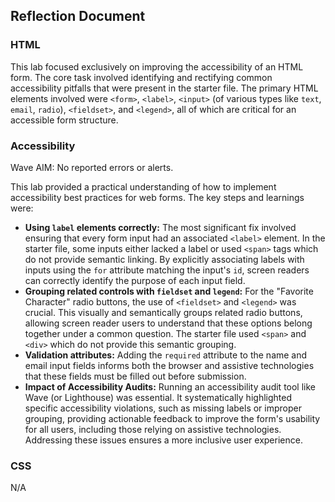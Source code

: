 ## Reflection Document

### HTML

This lab focused exclusively on improving the accessibility of an HTML form. The core task involved identifying and rectifying common accessibility pitfalls that were present in the starter file. The primary HTML elements involved were `<form>`, `<label>`, `<input>` (of various types like `text`, `email`, `radio`), `<fieldset>`, and `<legend>`, all of which are critical for an accessible form structure.

### Accessibility

Wave AIM: No reported errors or alerts.

This lab provided a practical understanding of how to implement accessibility best practices for web forms. The key steps and learnings were:

* **Using `label` elements correctly:** The most significant fix involved ensuring that every form input had an associated `<label>` element. In the starter file, some inputs either lacked a label or used `<span>` tags which do not provide semantic linking. By explicitly associating labels with inputs using the `for` attribute matching the input's `id`, screen readers can correctly identify the purpose of each input field.
* **Grouping related controls with `fieldset` and `legend`:** For the "Favorite Character" radio buttons, the use of `<fieldset>` and `<legend>` was crucial. This visually and semantically groups related radio buttons, allowing screen reader users to understand that these options belong together under a common question. The starter file used `<span>` and `<div>` which do not provide this semantic grouping.
* **Validation attributes:** Adding the `required` attribute to the name and email input fields informs both the browser and assistive technologies that these fields must be filled out before submission.
* **Impact of Accessibility Audits:** Running an accessibility audit tool like Wave (or Lighthouse) was essential. It systematically highlighted specific accessibility violations, such as missing labels or improper grouping, providing actionable feedback to improve the form's usability for all users, including those relying on assistive technologies. Addressing these issues ensures a more inclusive user experience.

### CSS

N/A